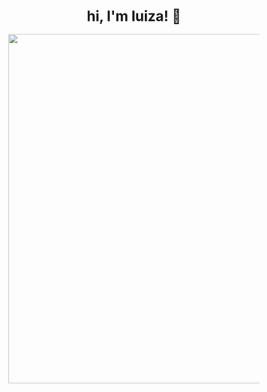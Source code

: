<div align="center">
  <h1>hi, I'm luiza! 🦋</h1>
</div>


<div align="center">
  
<img src="https://github.com/luizakuze/luizakuze/assets/111708035/a919f2d3-8827-4dfe-a039-e32c608ccad0" width="700px" align="center">


</div>
